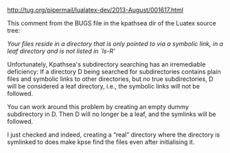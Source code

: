 <http://tug.org/pipermail/lualatex-dev/2013-August/001617.html>

This comment from the BUGS file in the kpathsea dir of the Luatex
source tree:

*Your files reside in a directory that is only pointed to via a
 symbolic link, in a leaf directory and is not listed in `ls-R'*

Unfortunately, Kpathsea's subdirectory searching has an irremediable
deficiency: If a directory D being searched for subdirectories
contains plain files and symbolic links to other directories, but no
true subdirectories, D will be considered a leaf directory, i.e., the
symbolic links will not be followed.

You can work around this problem by creating an empty dummy
subdirectory in D. Then D will no longer be a leaf, and the symlinks
will be followed.

I just checked and indeed, creating a “real” directory where the
directory is symlinked to does make kpse find the files even after
initialising it.
